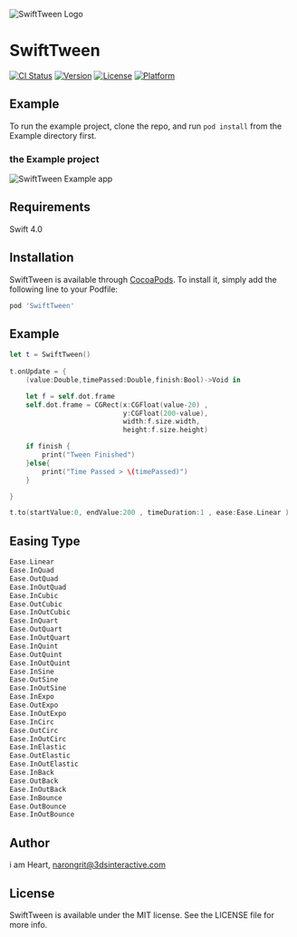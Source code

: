 ![SwiftTween Logo](https://github.com/heart/SwiftTween/blob/master/images/logo.png?raw=true)



# SwiftTween

[![CI Status](http://img.shields.io/travis/heart/SwiftTween.svg?style=flat)](https://travis-ci.org/heart/SwiftTween)
[![Version](https://img.shields.io/cocoapods/v/SwiftTween.svg?style=flat)](http://cocoapods.org/pods/SwiftTween)
[![License](https://img.shields.io/cocoapods/l/SwiftTween.svg?style=flat)](http://cocoapods.org/pods/SwiftTween)
[![Platform](https://img.shields.io/cocoapods/p/SwiftTween.svg?style=flat)](http://cocoapods.org/pods/SwiftTween)

## Example

To run the example project, clone the repo, and run `pod install` from the Example directory first.

### the Example project
![SwiftTween Example app](https://github.com/heart/SwiftTween/blob/master/images/example_app.png?raw=true)


## Requirements
Swift 4.0


## Installation

SwiftTween is available through [CocoaPods](http://cocoapods.org). To install
it, simply add the following line to your Podfile:

```ruby
pod 'SwiftTween'
```

## Example
```swift
let t = SwiftTween()
        
t.onUpdate = {
    (value:Double,timePassed:Double,finish:Bool)->Void in

    let f = self.dot.frame
    self.dot.frame = CGRect(x:CGFloat(value-20) ,
                            y:CGFloat(200-value),
                            width:f.size.width,
                            height:f.size.height)

    if finish {
    	print("Tween Finished")
    }else{
    	print("Time Passed > \(timePassed)")
    }

}

t.to(startValue:0, endValue:200 , timeDuration:1 , ease:Ease.Linear )
```

## Easing Type
```swift
Ease.Linear
Ease.InQuad
Ease.OutQuad
Ease.InOutQuad
Ease.InCubic
Ease.OutCubic
Ease.InOutCubic
Ease.InQuart
Ease.OutQuart
Ease.InOutQuart
Ease.InQuint
Ease.OutQuint
Ease.InOutQuint
Ease.InSine
Ease.OutSine
Ease.InOutSine
Ease.InExpo
Ease.OutExpo
Ease.InOutExpo
Ease.InCirc
Ease.OutCirc
Ease.InOutCirc
Ease.InElastic
Ease.OutElastic
Ease.InOutElastic
Ease.InBack
Ease.OutBack
Ease.InOutBack
Ease.InBounce
Ease.OutBounce
Ease.InOutBounce
```


## Author

i am Heart, narongrit@3dsinteractive.com

## License

SwiftTween is available under the MIT license. See the LICENSE file for more info.
